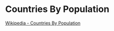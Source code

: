 # Countries By Population

[Wikipedia - Countries By Population](https://en.wikipedia.org/wiki/List_of_countries_and_dependencies_by_population)    